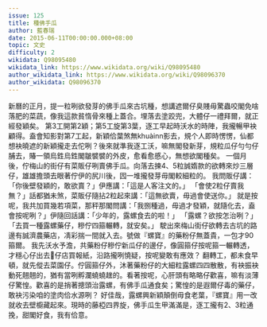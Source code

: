 ```yaml
---
issue: 125
title: 種佛手瓜
author: 藍春瑞
date: 2015-06-11T00:00:00.000+08:00
topic: 文史
difficulty: 2
wikidata: Q98095480
wikidata_link: https://www.wikidata.org/wiki/Q98095480
author_wikidata_link: https://www.wikidata.org/wiki/Q98096370
author_wikidata: Q98096370
---
```

新曆的正月，提一粒咧欲發芽的佛手瓜來古坑種，想講遮爾仔臭賤毋驚蟲咬閣免啥落肥的菜蔬，像我這款貧惰骨來種上蓋合。埋落去塗跤兜，大體仔一禮拜爾，就正經發穎矣。
第3工開第2穎；第5工旋第3葉，逐工早起時沃水的時陣，我攏暢甲袂顧得。盍會知影對第7工起，新穎佮葉煞無khuàinn影去，規个人即時愣愣，仙都想袂曉遮的新穎攏走去佗咧？後來就準我逐工沃，嘛無閣發新芽，規粒瓜仔勻勻仔脯去，賰一領烏鉎烏鉎閣皺襞襞的外皮，愈看愈慼心，無想欲閣種矣。
一個月後，佇梅山的街仔有菜販仔咧賣佛手瓜。向落去揀4、5粒誠媠款的欲轉來炒三層仔，雄雄擔頭去眼著佇伊的尻川後，囥一堆攏發芽毋閣較細粒的。
我問販仔講：「你後壁發穎的，敢欲賣？」伊應講：「這是人客注文的。」
「會使2粒仔賣我無？」話都猶未煞，菜販仔隨拈2粒起來講：「這無欲賣，毋過會使送你。」
就是按呢，我共加買幾若項菜，那秤那閣問講：「我捌種過，毋過才發穎，就隨化去，盍會按呢咧？」伊隨回話講：「少年的，露螺食去的啦！」
「露螺？欲按怎治咧？」「去買一種露螺藥仔，糝佇四箍輾轉，就安矣。」
駛出來梅山街仔欲轉去古坑的路邊有誠濟農藥店，凊彩揣一間就入去。號做『螺寶』的藥粉仔無蓋貴，一包才90箍爾。
我先沃水予澹，共藥粉仔糝佇新瓜仔的邊仔，像圓箍仔按呢箍一輾轉透，才穩心仔出去𥴊仔店買報紙，沿路攏咧憢疑，按呢變敢有應效？
翻轉工，都未食早頓，就先傱去菜園仔。佇圓箍仔外，沐著藥粉仔的大細粒露螺四四散散，有袂振袂動死翹翹的，猶有當咧孵瀾蟯蟯趖的。看著按呢，心肝頭有略略仔歡喜，嘛有淡薄仔驚惶。歡喜的是捎著摠頭治露螺，有佛手瓜通食矣；驚惶的是遐爾仔毒的藥仔，敢袂污染咱的塗肉佮水源咧？
好佳哉，露螺興新穎顛倒毋食老葉，『螺寶』用一改就收去壁櫥藏起來。現時的藤椏四界旋，佛手瓜生甲滿滿是，逐工攏有2、3粒通挽，甜閣好食，我有佮意。
